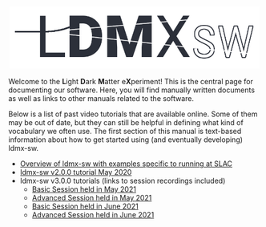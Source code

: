 
<p align="center">
    <img src="img/ldmx_logo_dark.png" width="500">
</p>

Welcome to the **L**ight **D**ark **M**atter e**X**periment!
This is the central page for documenting our software.
Here, you will find manually written documents as well as links to
other manuals related to the software.

Below is a list of past video tutorials that are available online. Some of them
may be out of date, but they can still be helpful in defining what kind
of vocabulary we often use. The first section of this manual is text-based information
about how to get started using (and eventually developing) ldmx-sw.

- [Overview of ldmx-sw with examples specific to running at SLAC](https://tinyurl.com/y9lzvzwv)
- [ldmx-sw v2.0.0 tutorial May 2020](https://indico.fnal.gov/event/24343/)
- ldmx-sw v3.0.0 tutorials (links to session recordings included)
  - [Basic Session held in May 2021](https://indico.fnal.gov/event/49207/)
  - [Advanced Session held in May 2021](https://indico.fnal.gov/event/49208/)
  - [Basic Session held in June 2021](https://indico.fnal.gov/event/49212/)
  - [Advanced Session held in June 2021](https://indico.fnal.gov/event/49213/)
